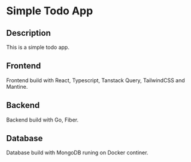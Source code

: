 # Simple Todo App

## Description

This is a simple todo app.

## Frontend

Frontend build with React, Typescript, Tanstack Query, TailwindCSS and Mantine.

## Backend

Backend build with Go, Fiber.

## Database

Database build with MongoDB runing on Docker continer.

